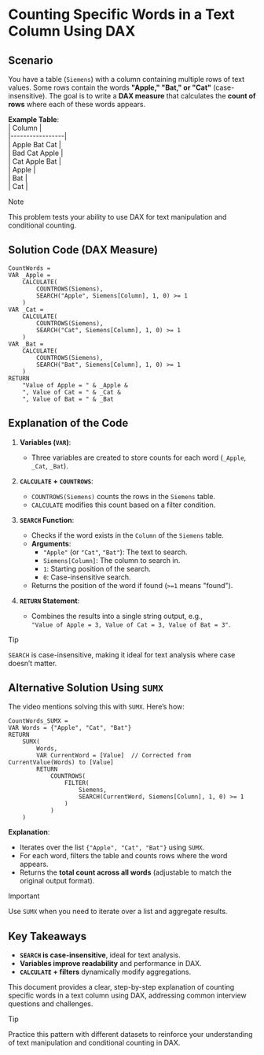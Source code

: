 # **Counting Specific Words in a Text Column Using DAX**  

## **Scenario**  

You have a table (`Siemens`) with a column containing multiple rows of text values. Some rows contain the words **"Apple," "Bat," or "Cat"** (case-insensitive). The goal is to write a **DAX measure** that calculates the **count of rows** where each of these words appears.  

**Example Table**:  
| Column          |  
|-----------------|  
| Apple Bat Cat   |  
| Bad Cat Apple   |  
| Cat Apple Bat   |  
| Apple           |  
| Bat             |  
| Cat             |  

> [!NOTE]  
> This problem tests your ability to use DAX for text manipulation and conditional counting.

## **Solution Code (DAX Measure)**  

```dax  
CountWords =  
VAR _Apple =  
    CALCULATE(  
        COUNTROWS(Siemens),  
        SEARCH("Apple", Siemens[Column], 1, 0) >= 1  
    )  
VAR _Cat =  
    CALCULATE(  
        COUNTROWS(Siemens),  
        SEARCH("Cat", Siemens[Column], 1, 0) >= 1  
    )  
VAR _Bat =  
    CALCULATE(  
        COUNTROWS(Siemens),  
        SEARCH("Bat", Siemens[Column], 1, 0) >= 1  
    )  
RETURN  
    "Value of Apple = " & _Apple &  
    ", Value of Cat = " & _Cat &  
    ", Value of Bat = " & _Bat  
```  

## **Explanation of the Code**  

1. **Variables (`VAR`)**:  
   - Three variables are created to store counts for each word (`_Apple`, `_Cat`, `_Bat`).  

2. **`CALCULATE` + `COUNTROWS`**:  
   - `COUNTROWS(Siemens)` counts the rows in the `Siemens` table.  
   - `CALCULATE` modifies this count based on a filter condition.  

3. **`SEARCH` Function**:  
   - Checks if the word exists in the `Column` of the `Siemens` table.  
   - **Arguments**:  
     - `"Apple"` (or `"Cat"`, `"Bat"`): The text to search.  
     - `Siemens[Column]`: The column to search in.  
     - `1`: Starting position of the search.  
     - `0`: Case-insensitive search.  
   - Returns the position of the word if found (`>=1` means "found").  

4. **`RETURN` Statement**:  
   - Combines the results into a single string output, e.g.,  
     `"Value of Apple = 3, Value of Cat = 3, Value of Bat = 3"`.  

> [!TIP]  
> `SEARCH` is case-insensitive, making it ideal for text analysis where case doesn’t matter.  

## **Alternative Solution Using `SUMX`**  

The video mentions solving this with `SUMX`. Here’s how:  

```dax  
CountWords_SUMX =  
VAR Words = {"Apple", "Cat", "Bat"}  
RETURN  
    SUMX(  
        Words,  
        VAR CurrentWord = [Value]  // Corrected from CurrentValue(Words) to [Value]  
        RETURN  
            COUNTROWS(  
                FILTER(  
                    Siemens,  
                    SEARCH(CurrentWord, Siemens[Column], 1, 0) >= 1  
                )  
            )  
    )  
```  

**Explanation**:  
- Iterates over the list `{"Apple", "Cat", "Bat"}` using `SUMX`.  
- For each word, filters the table and counts rows where the word appears.  
- Returns the **total count across all words** (adjustable to match the original output format).  

> [!IMPORTANT]  
> Use `SUMX` when you need to iterate over a list and aggregate results.  

## **Key Takeaways**  

- **`SEARCH` is case-insensitive**, ideal for text analysis.  
- **Variables improve readability** and performance in DAX.  
- **`CALCULATE` + filters** dynamically modify aggregations.  

This document provides a clear, step-by-step explanation of counting specific words in a text column using DAX, addressing common interview questions and challenges.  

> [!TIP]  
> Practice this pattern with different datasets to reinforce your understanding of text manipulation and conditional counting in DAX.  
